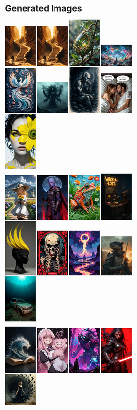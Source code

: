 # Generated Images



<img src="2025_10_08_01_thumb.webp" width="100"/> <img src="2025_10_08_02_thumb.webp" width="100"/> <img src="2025_10_08_03_thumb.webp" width="100"/> <img src="2025_10_08_04_thumb.webp" width="100"/> <img src="2025_10_08_05_thumb.webp" width="100"/> <img src="2025_10_08_06_thumb.webp" width="100"/> <img src="2025_10_08_07_thumb.webp" width="100"/> <img src="2025_10_08_08_thumb.webp" width="100"/> <img src="2025_10_08_09_thumb.webp" width="100"/>

<img src="2025_10_08_10_thumb.webp" width="100"/> <img src="2025_10_08_11_thumb.webp" width="100"/> <img src="2025_10_08_12_thumb.webp" width="100"/> <img src="2025_10_08_13_thumb.webp" width="100"/> <img src="2025_10_08_14_thumb.webp" width="100"/> <img src="2025_10_08_15_thumb.webp" width="100"/> <img src="2025_10_08_16_thumb.webp" width="100"/> <img src="2025_10_08_17_thumb.webp" width="100"/> <img src="2025_10_08_18_thumb.webp" width="100"/>

<img src="2025_10_08_19_thumb.webp" width="100"/> <img src="2025_10_08_20_thumb.webp" width="100"/> <img src="2025_10_08_21_thumb.webp" width="100"/> <img src="2025_10_08_22_thumb.webp" width="100"/> <img src="2025_10_08_23_thumb.webp" width="100"/>